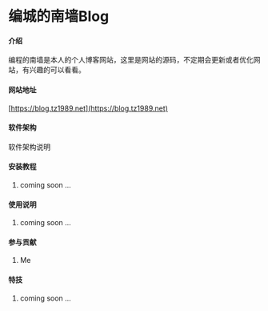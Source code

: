 # 编城的南墙Blog

#### 介绍
编程的南墙是本人的个人博客网站，这里是网站的源码，不定期会更新或者优化网站，有兴趣的可以看看。

#### 网站地址
[https://blog.tz1989.net](https://blog.tz1989.net)

#### 软件架构
软件架构说明


#### 安装教程

1.  coming soon ...

#### 使用说明

1.  coming soon ...

#### 参与贡献

1.  Me


#### 特技

1.  coming soon ...
